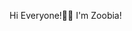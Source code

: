 Hi Everyone!👋👋 I'm Zoobia!
<!---
zoobiasyyed/zoobiasyyed is a ✨ special ✨ repository because its `README.md` (this file) appears on your GitHub profile.
You can click the Preview link to take a look at your changes.
--->
